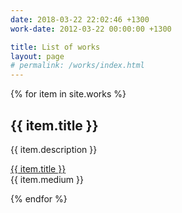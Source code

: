 ```yaml
---
date: 2018-03-22 22:02:46 +1300
work-date: 2012-03-22 00:00:00 +1300

title: List of works
layout: page
# permalink: /works/index.html
---
```



{% for item in site.works %}
  <h2 class= "green f3 fw6">{{ item.title }}</h2>
  <p>{{ item.description }}</p>
  <p><a href="{{ item.url }}">{{ item.title }}</a><br />
    {{ item.medium }}</p>
{% endfor %}
